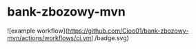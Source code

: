 # bank-zbozowy-mvn

![example workflow](https://github.com/Cioo01/bank-zbozowy-mvn/actions/workflows/ci.yml
/badge.svg)
